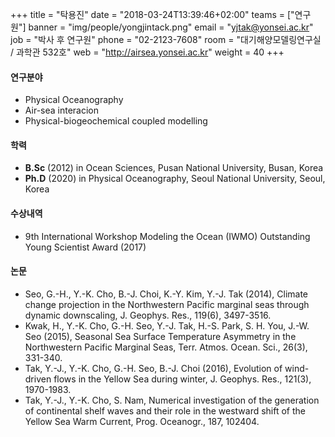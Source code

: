 +++
title = "탁용진"
date = "2018-03-24T13:39:46+02:00"
teams = ["연구원"]
banner = "img/people/yongjintack.png"
email = "yjtak@yonsei.ac.kr"
job = "박사 후 연구원"
phone = "02-2123-7608"
room = "대기해양모델링연구실 / 과학관 532호"
web = "http://airsea.yonsei.ac.kr"
weight = 40
+++

#### 연구분야
+ Physical Oceanography
+ Air-sea interacion
+ Physical-biogeochemical coupled modelling

#### 학력
+ **B.Sc** (2012) in Ocean Sciences, Pusan National University, Busan, Korea
+ **Ph.D** (2020) in Physical Oceanography, Seoul National University, Seoul, Korea

#### 수상내역
+ 9th International Workshop Modeling the Ocean (IWMO) Outstanding Young Scientist Award (2017)

#### 논문
+ Seo, G.-H., Y.-K. Cho, B.-J. Choi, K.-Y. Kim, Y.-J. Tak (2014), Climate change projection in the Northwestern Pacific marginal seas through dynamic downscaling, J. Geophys. Res., 119(6), 3497-3516.
+ Kwak, H., Y.-K. Cho, G.-H. Seo, Y.-J. Tak, H.-S. Park, S. H. You, J.-W. Seo (2015), Seasonal Sea Surface Temperature Asymmetry in the Northwestern Pacific Marginal Seas, Terr. Atmos. Ocean. Sci., 26(3), 331-340.
+ Tak, Y.-J., Y.-K. Cho, G.-H. Seo, B.-J. Choi (2016), Evolution of wind-driven flows in the Yellow Sea during winter, J. Geophys. Res., 121(3), 1970-1983.
+ Tak, Y.-J., Y.-K. Cho, S. Nam, Numerical investigation of the generation of continental shelf waves and their role in the westward shift of the Yellow Sea Warm Current, Prog. Oceanogr., 187, 102404.
